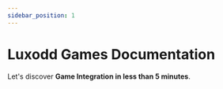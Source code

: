 ```yaml
---
sidebar_position: 1
---
```


# Luxodd Games Documentation

Let's discover **Game Integration in less than 5 minutes**.
